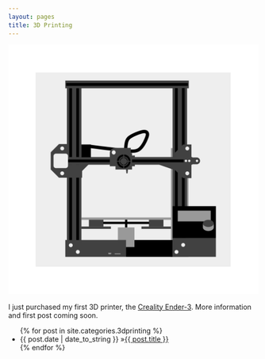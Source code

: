 ```yaml
---
layout: pages
title: 3D Printing
---
```


<img class="category" src="/images/design/3dprinting.svg" />

I just purchased my first 3D printer, the [Creality Ender-3](https://amzn.to/2Wt0i7O). More information and first post coming soon.

<ul id="blog-posts" class="posts">
{% for post in site.categories.3dprinting %}
    <li><span>{{ post.date | date_to_string }} &raquo;</span><a href="{{ post.url }}">{{ post.title }}</a></li>
{% endfor %}
</ul>
